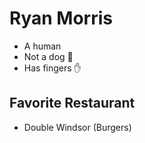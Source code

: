 # Ryan Morris

* A human
* Not a dog :dog:
* Has fingers :hand:

## Favorite Restaurant

* Double Windsor (Burgers)
